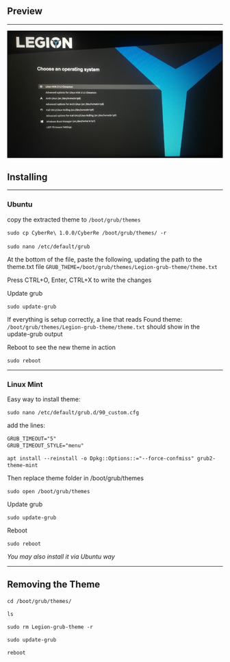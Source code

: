 ## Preview
---
![Legion-grub-theme Preview "Photo"](LegionThemePreviev.png)

## Installing
---
### Ubuntu
copy the extracted theme to `/boot/grub/themes`
```
sudo cp CyberRe\ 1.0.0/CyberRe /boot/grub/themes/ -r

sudo nano /etc/default/grub
```

At the bottom of the file, paste the following, updating the path to the theme.txt file
`GRUB_THEME=/boot/grub/themes/Legion-grub-theme/theme.txt`

Press CTRL+O, Enter, CTRL+X to write the changes

Update grub
```
sudo update-grub
```
If everything is setup correctly, a line that reads Found theme: `/boot/grub/themes/Legion-grub-theme/theme.txt` should show in the update-grub output

Reboot to see the new theme in action
```
sudo reboot
```
---
### Linux Mint
Easy way to install theme:
```
sudo nano /etc/default/grub.d/90_custom.cfg
```
add the lines:
```
GRUB_TIMEOUT="5"
GRUB_TIMEOUT_STYLE="menu"
```

```
apt install --reinstall -o Dpkg::Options::="--force-confmiss" grub2-theme-mint
```
Then replace theme folder in /boot/grub/themes
```
sudo open /boot/grub/themes
```
Update grub
```
sudo update-grub
```
Reboot
```
sudo reboot
```

 *You may also install it via Ubuntu way*
 
---
## Removing the Theme

```
cd /boot/grub/themes/
```
```
ls
```
```
sudo rm Legion-grub-theme -r
```
```
sudo update-grub
```
```
reboot
```
